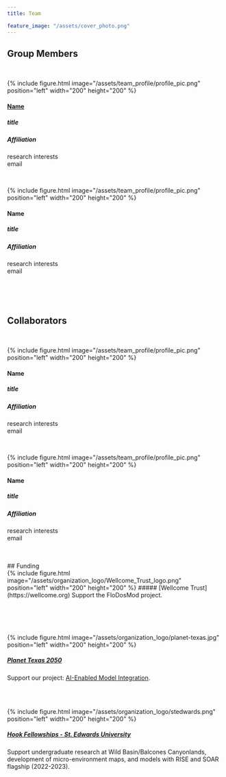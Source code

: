 ```yaml
---
title: Team

feature_image: "/assets/cover_photo.png"
---
```

## Group Members
<br />

{% include figure.html image="/assets/team_profile/profile_pic.png" position="left" width="200" height="200" %}
#### [Name](/ourteam/profile_example)
##### title
##### Affiliation
research interests<br />
email

<br />

{% include figure.html image="/assets/team_profile/profile_pic.png" position="left" width="200" height="200" %}
#### Name
##### title
##### Affiliation
research interests<br />
email

<br />
<br />
<br />

## Collaborators
<br />

{% include figure.html image="/assets/team_profile/profile_pic.png" position="left" width="200" height="200" %}
#### Name
##### title
##### Affiliation
research interests<br />
email

<br />

{% include figure.html image="/assets/team_profile/profile_pic.png" position="left" width="200" height="200" %}
#### Name
##### title
##### Affiliation
research interests<br />
email

<br />
<br />
## Funding
<br />
{% include figure.html image="/assets/organization_logo/Wellcome_Trust_logo.png" position="left" width="200" height="200" %}
##### [Wellcome Trust](https://wellcome.org)
Support the FloDosMod project.
<br />
<br />
<br />
<br />
<br />




{% include figure.html image="/assets/organization_logo/planet-texas.jpg" position="left" width="200" height="200" %}
##### [Planet Texas 2050](https://bridgingbarriers.utexas.edu/planet-texas-2050)
Support our project: [AI-Enabled Model Integration](https://bridgingbarriers.utexas.edu/planet-texas-2050/projects/ai-enabled-model-integration).

<br />
<br />

{% include figure.html image="/assets/organization_logo/stedwards.png" position="left" width="200" height="200" %}
##### [Hook Fellowships - St. Edwards University](https://www.stedwards.edu/wild-basin/research/hook-fellows)
Support undergraduate research at Wild Basin/Balcones Canyonlands, development of micro-environment maps, and models with RISE and SOAR flagship (2022-2023).
